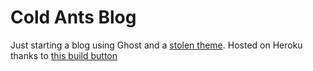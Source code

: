 # Cold Ants Blog
Just starting a blog using Ghost and a [stolen theme](https://github.com/brianokeefe/sheet). Hosted on Heroku thanks to [this build button](https://github.com/cobyism/ghost-on-heroku)
